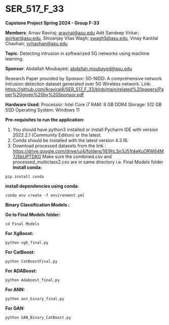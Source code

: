 # SER_517_F_33
**Capstone Project Spring 2024 - Group F-33**

**Members**:
Arnav Raviraj; araviraj@asu.edu
Adit Sandeep Virkar; avirkar@asu.edu,
Shivanjay Vilas Wagh; swagh5@asu.edu,
Vinay Kantilal Chavhan; vchavhan@asu.edu


**Topic**: Detecting intrusion in softwarized 5G networks using machine learning.

**Sponsor**: Abdallah Moubayed; abdallah.moubayed@asu.edu

Research Paper provided by Sponsor: 5D-NIDD: A comprehensive network Intrusion detection dataset generated over 5G Wireless network. 
Link: https://github.com/Araviraj8/SER_517_F_33/blob/main/related%20papers/Paper%20given%20by%20Sponsor.pdf

**Hardware Used**:
Processor: Intel Core i7
RAM: 8 GB DDR4
Storage: 512 GB SSD
Operating System: Windows 11

**Pre-requisites to run the application:**

1) You should have python3 installed or install Pycharm IDE with version 2022.2.1 (Community Edition) or the latest.
2) Conda should be installed with the latest version 4.3.16.
3) Download processed datasets from the link : https://drive.google.com/drive/u/4/folders/1lE9hLSn3J51t4eKuORW64M7J5bUPTDKG
   Make sure the combined.csv and processed_multiclass2.csv are in same directory i.e. Final Models folder
**Install conda:**
  ```shell
pip install conda
 ```

**install dependencies using conda**:

  ```shell
conda env create -f environment.yml
 ```

**Binary Classification Models :**

**Go to Final Models folder:**

```shell
cd Final Models
 ```

**For XgBoost:**
 ```shell
 python xgb_final.py
 ```
 
**For CatBoost:**
```shell
python CatBoostFinal.py
```

**For ADABoost:**
```shell
python Adaboost_final.py
```

**For ANN:**
```shell
python ann_binary_final.py
```

**For GAN:**
```shell
python GAN_Binary_CatBoost.py
```

